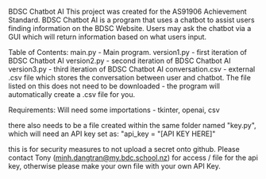 BDSC Chatbot AI
This project was created for the AS91906 Achievement Standard. 
BDSC Chatbot AI is a program that uses a chatbot to assist users finding information on the BDSC Website. Users may ask the chatbot via a GUI which will return information based on what users input.

Table of Contents:
main.py - Main program.
version1.py - first iteration of BDSC Chatbot AI
version2.py - second iteration of BDSC Chatbot AI
version3.py - third iteration of BDSC Chatbot AI
conversation.csv - external .csv file which stores the conversation between user and chatbot. The file listed on this does not need to be downloaded - the program will automatically create a .csv file for you.

Requirements:
Will need some importations - 
  tkinter, openai, csv

there also needs to be a file created within the same folder named "key.py", which will need an API key set as:
"api_key  = "[API KEY HERE]"

this is for security measures to not upload a secret onto github.
Please contact Tony (minh.dangtran@my.bdc.school.nz) for access / file for the api key, otherwise please make your own file with your own API Key.
  
